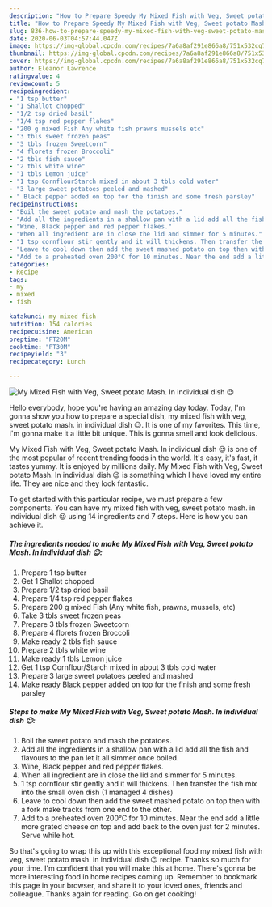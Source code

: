 ```yaml
---
description: "How to Prepare Speedy My Mixed Fish with Veg, Sweet potato Mash. In individual dish 😉"
title: "How to Prepare Speedy My Mixed Fish with Veg, Sweet potato Mash. In individual dish 😉"
slug: 836-how-to-prepare-speedy-my-mixed-fish-with-veg-sweet-potato-mash-in-individual-dish
date: 2020-06-03T04:57:44.047Z
image: https://img-global.cpcdn.com/recipes/7a6a8af291e866a8/751x532cq70/my-mixed-fish-with-veg-sweet-potato-mash-in-individual-dish-😉-recipe-main-photo.jpg
thumbnail: https://img-global.cpcdn.com/recipes/7a6a8af291e866a8/751x532cq70/my-mixed-fish-with-veg-sweet-potato-mash-in-individual-dish-😉-recipe-main-photo.jpg
cover: https://img-global.cpcdn.com/recipes/7a6a8af291e866a8/751x532cq70/my-mixed-fish-with-veg-sweet-potato-mash-in-individual-dish-😉-recipe-main-photo.jpg
author: Eleanor Lawrence
ratingvalue: 4
reviewcount: 5
recipeingredient:
- "1 tsp butter"
- "1 Shallot chopped"
- "1/2 tsp dried basil"
- "1/4 tsp red pepper flakes"
- "200 g mixed Fish Any white fish prawns mussels etc"
- "3 tbls sweet frozen peas"
- "3 tbls frozen Sweetcorn"
- "4 florets frozen Broccoli"
- "2 tbls fish sauce"
- "2 tbls white wine"
- "1 tbls Lemon juice"
- "1 tsp CornflourStarch mixed in about 3 tbls cold water"
- "3 large sweet potatoes peeled and mashed"
- " Black pepper added on top for the finish and some fresh parsley"
recipeinstructions:
- "Boil the sweet potato and mash the potatoes."
- "Add all the ingredients in a shallow pan with a lid add all the fish and flavours to the pan let it all simmer once boiled."
- "Wine, Black pepper and red pepper flakes."
- "When all ingredient are in close the lid and simmer for 5 minutes."
- "1 tsp cornflour stir gently and it will thickens. Then transfer the fish mix into the small oven dish (1 managed 4 dishes)"
- "Leave to cool down then add the sweet mashed potato on top then with a fork make tracks from one end to the other."
- "Add to a preheated oven 200°C for 10 minutes. Near the end add a little more grated cheese on top and add back to the oven just for 2 minutes. Serve while hot."
categories:
- Recipe
tags:
- my
- mixed
- fish

katakunci: my mixed fish 
nutrition: 154 calories
recipecuisine: American
preptime: "PT20M"
cooktime: "PT30M"
recipeyield: "3"
recipecategory: Lunch

---
```



![My Mixed Fish with Veg, Sweet potato Mash. In individual dish 😉](https://img-global.cpcdn.com/recipes/7a6a8af291e866a8/751x532cq70/my-mixed-fish-with-veg-sweet-potato-mash-in-individual-dish-😉-recipe-main-photo.jpg)

Hello everybody, hope you're having an amazing day today. Today, I'm gonna show you how to prepare a special dish, my mixed fish with veg, sweet potato mash. in individual dish 😉. It is one of my favorites. This time, I'm gonna make it a little bit unique. This is gonna smell and look delicious.

My Mixed Fish with Veg, Sweet potato Mash. In individual dish 😉 is one of the most popular of recent trending foods in the world. It's easy, it's fast, it tastes yummy. It is enjoyed by millions daily. My Mixed Fish with Veg, Sweet potato Mash. In individual dish 😉 is something which I have loved my entire life. They are nice and they look fantastic.




To get started with this particular recipe, we must prepare a few components. You can have my mixed fish with veg, sweet potato mash. in individual dish 😉 using 14 ingredients and 7 steps. Here is how you can achieve it.

<!--inarticleads1-->

##### The ingredients needed to make My Mixed Fish with Veg, Sweet potato Mash. In individual dish 😉:

1. Prepare 1 tsp butter
1. Get 1 Shallot chopped
1. Prepare 1/2 tsp dried basil
1. Prepare 1/4 tsp red pepper flakes
1. Prepare 200 g mixed Fish (Any white fish, prawns, mussels, etc)
1. Take 3 tbls sweet frozen peas
1. Prepare 3 tbls frozen Sweetcorn
1. Prepare 4 florets frozen Broccoli
1. Make ready 2 tbls fish sauce
1. Prepare 2 tbls white wine
1. Make ready 1 tbls Lemon juice
1. Get 1 tsp Cornflour/Starch mixed in about 3 tbls cold water
1. Prepare 3 large sweet potatoes peeled and mashed
1. Make ready  Black pepper added on top for the finish and some fresh parsley




<!--inarticleads2-->

##### Steps to make My Mixed Fish with Veg, Sweet potato Mash. In individual dish 😉:

1. Boil the sweet potato and mash the potatoes.
1. Add all the ingredients in a shallow pan with a lid add all the fish and flavours to the pan let it all simmer once boiled.
1. Wine, Black pepper and red pepper flakes.
1. When all ingredient are in close the lid and simmer for 5 minutes.
1. 1 tsp cornflour stir gently and it will thickens. Then transfer the fish mix into the small oven dish (1 managed 4 dishes)
1. Leave to cool down then add the sweet mashed potato on top then with a fork make tracks from one end to the other.
1. Add to a preheated oven 200°C for 10 minutes. Near the end add a little more grated cheese on top and add back to the oven just for 2 minutes. Serve while hot.




So that's going to wrap this up with this exceptional food my mixed fish with veg, sweet potato mash. in individual dish 😉 recipe. Thanks so much for your time. I'm confident that you will make this at home. There's gonna be more interesting food in home recipes coming up. Remember to bookmark this page in your browser, and share it to your loved ones, friends and colleague. Thanks again for reading. Go on get cooking!
